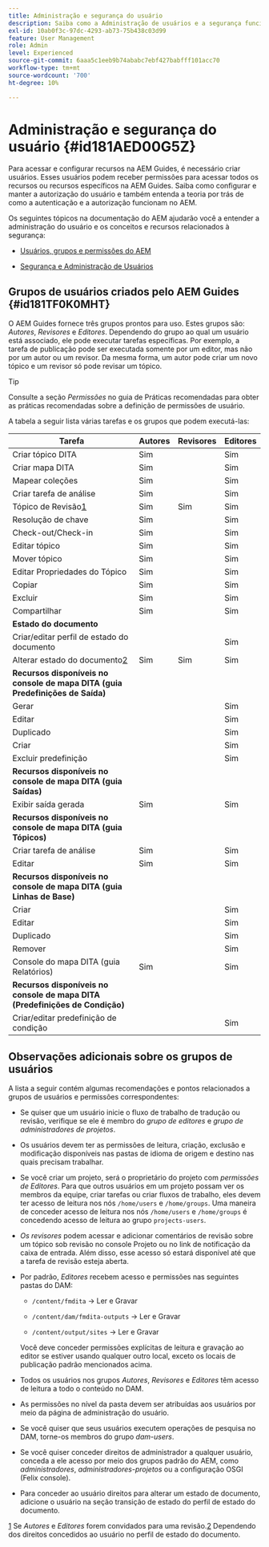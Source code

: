 ```yaml
---
title: Administração e segurança do usuário
description: Saiba como a Administração de usuários e a segurança funcionam
exl-id: 10ab0f3c-97dc-4293-ab73-75b438c03d99
feature: User Management
role: Admin
level: Experienced
source-git-commit: 6aaa5c1eeb9b74ababc7ebf427babfff101acc70
workflow-type: tm+mt
source-wordcount: '700'
ht-degree: 10%

---
```


# Administração e segurança do usuário {#id181AED00G5Z}

Para acessar e configurar recursos na AEM Guides, é necessário criar usuários. Esses usuários podem receber permissões para acessar todos os recursos ou recursos específicos na AEM Guides. Saiba como configurar e manter a autorização do usuário e também entenda a teoria por trás de como a autenticação e a autorização funcionam no AEM.

Os seguintes tópicos na documentação do AEM ajudarão você a entender a administração do usuário e os conceitos e recursos relacionados à segurança:

- [Usuários, grupos e permissões do AEM](https://experienceleague.adobe.com/docs/experience-manager-learn/cloud-service/accessing/aem-users-groups-and-permissions.html?lang=pt-BR)

- [Segurança e Administração de Usuários](https://experienceleague.adobe.com/docs/experience-manager-65/administering/security/security.html?lang=pt-BR)


## Grupos de usuários criados pelo AEM Guides {#id181TF0K0MHT}

O AEM Guides fornece três grupos prontos para uso. Estes grupos são: *Autores*, *Revisores* e *Editores*. Dependendo do grupo ao qual um usuário está associado, ele pode executar tarefas específicas. Por exemplo, a tarefa de publicação pode ser executada somente por um editor, mas não por um autor ou um revisor. Da mesma forma, um autor pode criar um novo tópico e um revisor só pode revisar um tópico.

>[!TIP]
>
> Consulte a seção *Permissões* no guia de Práticas recomendadas para obter as práticas recomendadas sobre a definição de permissões de usuário.

A tabela a seguir lista várias tarefas e os grupos que podem executá-las:

| Tarefa | Autores | Revisores | Editores |
|----|-------|---------|----------|
| Criar tópico DITA | Sim |   | Sim |
| Criar mapa DITA | Sim |   | Sim |
| Mapear coleções | Sim |   | Sim |
| Criar tarefa de análise | Sim |   | Sim |
| Tópico de Revisão[1](#fntarg_1) | Sim | Sim | Sim |
| Resolução de chave | Sim |   | Sim |
| Check-out/Check-in | Sim |   | Sim |
| Editar tópico | Sim |   | Sim |
| Mover tópico | Sim |   | Sim |
| Editar Propriedades do Tópico | Sim |   | Sim |
| Copiar | Sim |   | Sim |
| Excluir | Sim |   | Sim |
| Compartilhar | Sim |   | Sim |
| **Estado do documento** |
| Criar/editar perfil de estado do documento |   |   | Sim |
| Alterar estado do documento[2](#fntarg_2) | Sim | Sim | Sim |
| **Recursos disponíveis no console de mapa DITA \(guia Predefinições de Saída\)** |
| Gerar |   |   | Sim |
| Editar |   |   | Sim |
| Duplicado |   |   | Sim |
| Criar |   |   | Sim |
| Excluir predefinição |   |   | Sim |
| **Recursos disponíveis no console de mapa DITA \(guia Saídas\)** |
| Exibir saída gerada | Sim |   | Sim |
| **Recursos disponíveis no console de mapa DITA \(guia Tópicos\)** |
| Criar tarefa de análise | Sim |   | Sim |
| Editar | Sim |   | Sim |
| **Recursos disponíveis no console de mapa DITA \(guia Linhas de Base\)** |
| Criar |   |   | Sim |
| Editar |   |   | Sim |
| Duplicado |   |   | Sim |
| Remover |   |   | Sim |
| Console do mapa DITA \(guia Relatórios\) | Sim |   | Sim |
| **Recursos disponíveis no console de mapa DITA \(Predefinições de Condição\)** |
| Criar/editar predefinição de condição |   |   | Sim |

## Observações adicionais sobre os grupos de usuários

A lista a seguir contém algumas recomendações e pontos relacionados a grupos de usuários e permissões correspondentes:

- Se quiser que um usuário inicie o fluxo de trabalho de tradução ou revisão, verifique se ele é membro do *grupo de editores* e *grupo de administradores de projetos*.

- Os usuários devem ter as permissões de leitura, criação, exclusão e modificação disponíveis nas pastas de idioma de origem e destino nas quais precisam trabalhar.

- Se você criar um projeto, será o proprietário do projeto com *permissões de Editores*. Para que outros usuários em um projeto possam ver os membros da equipe, criar tarefas ou criar fluxos de trabalho, eles devem ter acesso de leitura nos nós `/home/users` e `/home/groups`. Uma maneira de conceder acesso de leitura nos nós `/home/users` e `/home/groups` é concedendo acesso de leitura ao grupo `projects-users`.

- *Os revisores* podem acessar e adicionar comentários de revisão sobre um tópico sob revisão no console Projeto ou no link de notificação da caixa de entrada. Além disso, esse acesso só estará disponível até que a tarefa de revisão esteja aberta.

- Por padrão, *Editores* recebem acesso e permissões nas seguintes pastas do DAM:

   - `/content/fmdita` -\> Ler e Gravar

   - `/content/dam/fmdita-outputs` -\> Ler e Gravar

   - `/content/output/sites` -\> Ler e Gravar

  Você deve conceder permissões explícitas de leitura e gravação ao editor se estiver usando qualquer outro local, exceto os locais de publicação padrão mencionados acima.

- Todos os usuários nos grupos *Autores*, *Revisores* e *Editores* têm acesso de leitura a todo o conteúdo no DAM.

- As permissões no nível da pasta devem ser atribuídas aos usuários por meio da página de administração do usuário.

- Se você quiser que seus usuários executem operações de pesquisa no DAM, torne-os membros do grupo *dam-users*.

- Se você quiser conceder direitos de administrador a qualquer usuário, conceda a ele acesso por meio dos grupos padrão do AEM, como *administradores*, *administradores-projetos* ou a configuração OSGI \(Felix console\).

- Para conceder ao usuário direitos para alterar um estado de documento, adicione o usuário na seção transição de estado do perfil de estado do documento.

[1](#fnsrc_1) Se *Autores* e *Editores* forem convidados para uma revisão.[2](#fnsrc_2) Dependendo dos direitos concedidos ao usuário no perfil de estado do documento.
